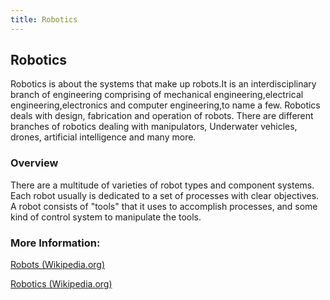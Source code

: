 ```yaml
---
title: Robotics
---
```

## Robotics

Robotics is about the systems that make up robots.It is an interdisciplinary branch of engineering comprising of mechanical engineering,electrical engineering,electronics and computer engineering,to name a few. Robotics deals with design, fabrication and operation of robots. There are different branches of robotics dealing with manipulators, Underwater vehicles, drones, artificial intelligence and many more. 

### Overview

There are a multitude of varieties of robot types and component systems.
Each robot usually is dedicated to a set of processes with clear objectives.
A robot consists of "tools" that it uses to accomplish processes, and some kind of control system to manipulate the tools.

### More Information:

[Robots (Wikipedia.org)](https://en.wikipedia.org/wiki/Robot)

[Robotics (Wikipedia.org)](https://en.wikipedia.org/wiki/Robotics)

